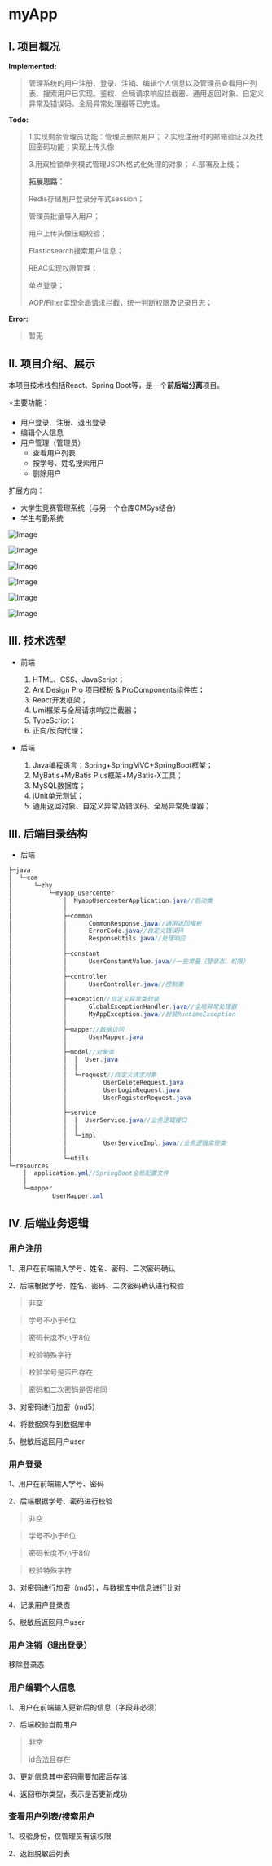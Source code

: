 # myApp

## I. 项目概况

**Implemented:**

> 管理系统的用户注册、登录、注销、编辑个人信息以及管理员查看用户列表、搜索用户已实现。鉴权、全局请求响应拦截器、通用返回对象、自定义异常及错误码、全局异常处理器等已完成。 

**Todo:**

> 1.实现剩余管理员功能：管理员删除用户；
> 2.实现注册时的邮箱验证以及找回密码功能；实现上传头像
> 
>3.用双检锁单例模式管理JSON格式化处理的对象；
> 4.部署及上线；  
> 
> **拓展思路：**
>
> Redis存储用户登录分布式session；
>
> 管理员批量导入用户；
>
> 用户上传头像压缩校验；
>
> Elasticsearch搜索用户信息；
>
> RBAC实现权限管理；
>
> 单点登录；
>
> AOP/Filter实现全局请求拦截，统一判断权限及记录日志；

**Error:**

> 暂无

## II. 项目介绍、展示

 本项目技术栈包括React、Spring Boot等，是一个**前后端分离**项目。 

⭐主要功能：

- 用户登录、注册、退出登录
- 编辑个人信息
- 用户管理（管理员）
  - 查看用户列表
  - 按学号、姓名搜索用户
  - 删除用户

扩展方向：

- 大学生竞赛管理系统（与另一个仓库CMSys结合）
- 学生考勤系统

![Image](images/1.png)

![Image](images/2.png)

![Image](images/3.png)

![Image](images/4.png)

![Image](images/5.png)

![Image](images/6.jpg)


## III. 技术选型

- 前端
  1. HTML、CSS、JavaScript；
  2. Ant Design Pro 项目模板 & ProComponents组件库；
  3. React开发框架；
  4. Umi框架与全局请求响应拦截器；
  5.  TypeScript；
  6. 正向/反向代理；

- 后端
  1. Java编程语言；Spring+SpringMVC+SpringBoot框架；
  2. MyBatis+MyBatis Plus框架+MyBatis-X工具；
  3. MySQL数据库；
  4. jUnit单元测试；
  5.  通用返回对象、自定义异常及错误码、全局异常处理器； 

## III. 后端目录结构

- 后端

```java
├─java
│  └─com
│      └─zhy
│          └─myapp_usercenter
│              │  MyappUsercenterApplication.java//启动类
│              │
│              ├─common
│              │      CommonResponse.java//通用返回模板
│              │      ErrorCode.java//自定义错误码
│              │      ResponseUtils.java//处理响应
│              │
│              ├─constant
│              │      UserConstantValue.java//一些常量（登录态、权限）
│              │
│              ├─controller
│              │      UserController.java//控制类
│              │
│              ├─exception//自定义异常类封装
│              │      GlobalExceptionHandler.java//全局异常处理器
│              │      MyAppException.java//封装RuntimeException
│              │
│              ├─mapper//数据访问
│              │      UserMapper.java
│              │
│              ├─model//对象类
│              │  │  User.java
│              │  │
│              │  └─request//自定义请求对象
│              │          UserDeleteRequest.java
│              │          UserLoginRequest.java
│              │          UserRegisterRequest.java
│              │
│              ├─service
│              │  │  UserService.java//业务逻辑接口
│              │  │
│              │  └─impl
│              │          UserServiceImpl.java//业务逻辑实现类
│              │
│              └─utils
└─resources
    │  application.yml//SpringBoot全局配置文件
    │
    └─mapper
            UserMapper.xml

```

## IV. 后端业务逻辑

### 用户注册

1、用户在前端输入学号、姓名、密码、二次密码确认

2、后端根据学号、姓名、密码、二次密码确认进行校验

> 非空

> 学号不小于6位

> 密码长度不小于8位

> 校验特殊字符

> 校验学号是否已存在

> 密码和二次密码是否相同

3、对密码进行加密（md5）

4、将数据保存到数据库中

5、脱敏后返回用户user

### 用户登录

1、用户在前端输入学号、密码

2、后端根据学号、密码进行校验

> 非空

> 学号不小于6位

> 密码长度不小于8位

> 校验特殊字符

3、对密码进行加密（md5），与数据库中信息进行比对

4、记录用户登录态

5、脱敏后返回用户user

### 用户注销（退出登录）

移除登录态

### 用户编辑个人信息

1、用户在前端输入更新后的信息（字段非必须）

2、后端校验当前用户

> 非空
>
> id合法且存在

3、更新信息其中密码需要加密后存储

4、返回布尔类型，表示是否更新成功

### 查看用户列表/搜索用户

1、校验身份，仅管理员有该权限

2、返回脱敏后列表

